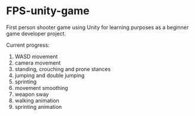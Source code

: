 # FPS-unity-game
First person shooter game using Unity for learning purposes as a beginner game developer project.

Current progress:
1. WASD movement
2. camera movement
3. standing, crouching and prone stances
4. jumping and double jumping
5. sprinting
6. movement smoothing
7. weapon sway
8. walking animation
9. sprinting animation
